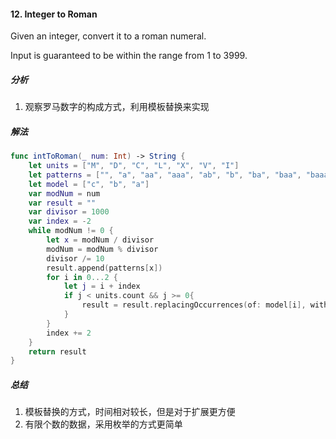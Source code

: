 #### 12. Integer to Roman<br>
Given an integer, convert it to a roman numeral.<br>

Input is guaranteed to be within the range from 1 to 3999.<br>

##### 分析<br>
1. 观察罗马数字的构成方式，利用模板替换来实现

##### 解法<br>
```Swift
func intToRoman(_ num: Int) -> String {
    let units = ["M", "D", "C", "L", "X", "V", "I"]
    let patterns = ["", "a", "aa", "aaa", "ab", "b", "ba", "baa", "baaa", "ac"]
    let model = ["c", "b", "a"]
    var modNum = num
    var result = ""
    var divisor = 1000
    var index = -2
    while modNum != 0 {
        let x = modNum / divisor
        modNum = modNum % divisor
        divisor /= 10
        result.append(patterns[x])
        for i in 0...2 {
            let j = i + index
            if j < units.count && j >= 0{
                result = result.replacingOccurrences(of: model[i], with: units[j])
            }
        }
        index += 2
    }
    return result
}
```

##### 总结<br>
1. 模板替换的方式，时间相对较长，但是对于扩展更方便
2. 有限个数的数据，采用枚举的方式更简单